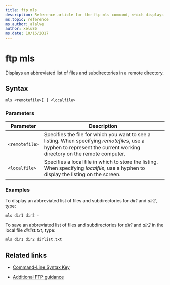 ```yaml
---
title: ftp mls
description: Reference article for the ftp mls command, which displays an abbreviated list of files and subdirectories in a remote directory.
ms.topic: reference
ms.author: alalve
author: xelu86
ms.date: 10/16/2017
---
```



# ftp mls



Displays an abbreviated list of files and subdirectories in a remote directory.

## Syntax

```
mls <remotefile>[ ] <localfile>
```

### Parameters

| Parameter | Description |
| --------- | ----------- |
| `<remotefile>` | Specifies the file for which you want to see a listing. When specifying *remotefiles*, use a hyphen to represent the current working directory on the remote computer. |
| `<localfile>` | Specifies a local file in which to store the listing. When specifying *localfile*, use a hyphen to display the listing on the screen. |

### Examples

To display an abbreviated list of files and subdirectories for *dir1* and *dir2*, type:

```
mls dir1 dir2 -
```

To save an abbreviated list of files and subdirectories for *dir1* and *dir2* in the local file *dirlist.txt*, type:

```
mls dir1 dir2 dirlist.txt
```

## Related links

- [Command-Line Syntax Key](command-line-syntax-key.md)

- [Additional FTP guidance](/previous-versions/orphan-topics/ws.10/cc756013(v=ws.10))

